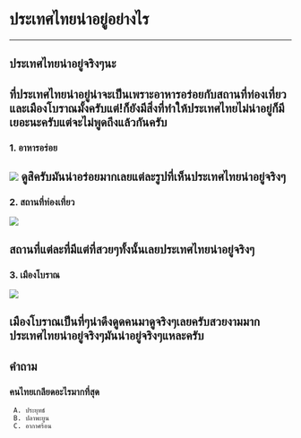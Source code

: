 ﻿# ประเทศไทยน่าอยู่อย่างไร

---
## ประเทศไทยน่าอยู่จริงๆนะ

ที่ประเทศไทยน่าอยู่น่าจะเป็นเพราะอาหารอร่อยกับสถานที่ท่องเที่ยวและเมืองโบราณมั้งครับแต่!ก็ยังมีสิ่งที่ทำให้ประเทศไทยไม่น่าอยู่ก็มีเยอะนะครับแต่จะไม่พูดถึงแล้วกันครับ
---
### 1. อาหารอร่อย
![](https://mpics.mgronline.com/pics/Images/562000009111301.JPEG)
ดูสิครับมันน่าอร่อยมากเลยแต่ละรูปที่เห็นประเทศไทยน่าอยู่จริงๆ
---
###   2. สถานที่ท่องเที่ยว
![](https://travel.mthai.com/app/uploads/2014/12/good.jpg)

สถานที่แต่ละที่มีแต่ที่สวยๆทั้งนั้นเลยประเทศไทยน่าอยู่จริงๆ
---
###    3. เมืองโบราณ
![](https://s.isanook.com/tr/0/rp/r/w728/ya0xa0m1w0/aHR0cHM6Ly9zLmlzYW5vb2suY29tL3RyLzAvdWQvMjgzLzE0MTU4OTEvdGc0Zy5qcGc=.jpg)

เมืองโบราณเป็นที่ๆน่าดึงดูดคนมาดูจริงๆเลยครับสวยงามมากประเทศไทยน่าอยู่จริงๆมันน่าอยู่จริงๆแหละครับ
---
## คำถาม

### คนไทยเกลียดอะไรมากที่สุด
     A. ประยุทธ์
     B. ปลาพะยูน
     C. อากาศร้อน

